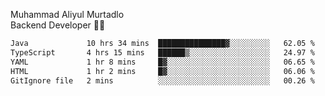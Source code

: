 Muhammad Aliyul Murtadlo
<br>
Backend Developer 👨‍💻
<br>
<!--START_SECTION:waka-->

```txt
Java             10 hrs 34 mins  ███████████████▓░░░░░░░░░   62.05 %
TypeScript       4 hrs 15 mins   ██████▒░░░░░░░░░░░░░░░░░░   24.97 %
YAML             1 hr 8 mins     █▓░░░░░░░░░░░░░░░░░░░░░░░   06.65 %
HTML             1 hr 2 mins     █▓░░░░░░░░░░░░░░░░░░░░░░░   06.06 %
GitIgnore file   2 mins          ░░░░░░░░░░░░░░░░░░░░░░░░░   00.26 %
```

<!--END_SECTION:waka-->
